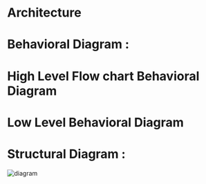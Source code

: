 # Architecture

  #  Behavioral Diagram :
 
  
  High Level Flow chart Behavioral Diagram
==========



  Low Level Behavioral Diagram 
=======


# Structural Diagram :

![diagram](https://user-images.githubusercontent.com/83902823/157889742-f15b4182-206e-4cb4-bcba-2c6fcb992e0c.jpeg)
